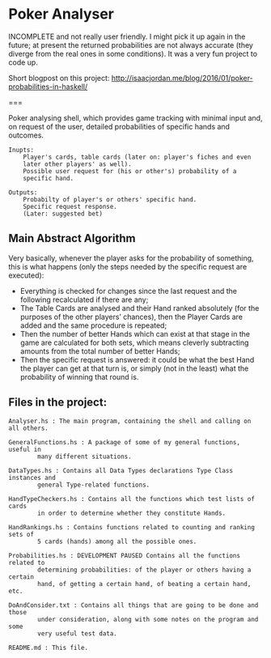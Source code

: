 Poker Analyser
===

INCOMPLETE and not really user friendly. I might pick it up again in the future;
at present the returned probabilities are not always accurate (they diverge from
the real ones in some conditions). It was a very fun project to code up.


Short blogpost on this project: http://isaacjordan.me/blog/2016/01/poker-probabilities-in-haskell/

===

Poker analysing shell, which provides game tracking with minimal input and, on
request of the user, detailed probabilities of specific hands and outcomes.

    Inupts:
        Player's cards, table cards (later on: player's fiches and even
        later other players' as well).
        Possible user request for (his or other's) probability of a
        specific hand.

    Outputs:
        Probabilty of player's or others' specific hand.
        Specific request response.
        (Later: suggested bet)


## Main Abstract Algorithm

Very basically, whenever the player asks for the probability of something, this
is what happens (only the steps needed by the specific request are executed):
- Everything is checked for changes since the last request and the following recalculated if there are any;
- The Table Cards are analysed and their Hand ranked absolutely (for the purposes of the other players’ chances), then the Player Cards are added and the same procedure is repeated;
- Then the number of better Hands which can exist at that stage in the game are calculated for both sets, which means cleverly subtracting amounts from the total number of better Hands;
- Then the specific request is answered: it could be what the best Hand the player can get at that turn is, or simply (not in the least) what the probability of winning that round is.



## Files in the project:

    Analyser.hs : The main program, containing the shell and calling on all others.

    GeneralFunctions.hs : A package of some of my general functions, useful in
            many different situations.

    DataTypes.hs : Contains all Data Types declarations Type Class instances and
            general Type-related functions.

    HandTypeCheckers.hs : Contains all the functions which test lists of cards
            in order to determine whether they constitute Hands.

    HandRankings.hs : Contains functions related to counting and ranking sets of
            5 cards (hands) among all the possible ones.

    Probabilities.hs : DEVELOPMENT PAUSED Contains all the functions related to
            determining probabilities: of the player or others having a certain
            hand, of getting a certain hand, of beating a certain hand, etc.

    DoAndConsider.txt : Contains all things that are going to be done and those
            under consideration, along with some notes on the program and some
            very useful test data.

    README.md : This file.
